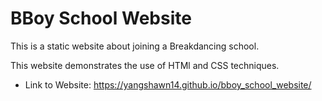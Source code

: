 BBoy School Website
==================

This is a static website about joining a Breakdancing school.

This website demonstrates the use of HTMl and CSS techniques.

* Link to Website: https://yangshawn14.github.io/bboy_school_website/

